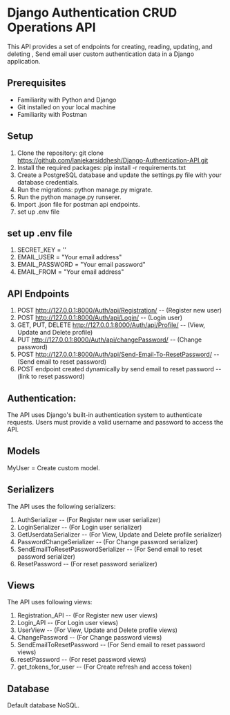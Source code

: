 # Django Authentication CRUD Operations API

This API provides a set of endpoints for creating, reading, updating, and deleting , Send email user custom authentication data in a Django application.

## Prerequisites

- Familiarity with Python and Django
- Git installed on your local machine
- Familiarity with Postman
## Setup

1. Clone the repository: git clone https://github.com/lanjekarsiddhesh/Django-Authentication-API.git
2. Install the required packages: pip install -r requirements.txt
3. Create a PostgreSQL database and update the settings.py file with your database credentials.
4. Run the migrations: python manage.py migrate.
5. Run the python manage.py runserer.
6. Import .json file for postman api endpoints.
7. set up .env file

## set up .env file

1. SECRET_KEY = ''
2. EMAIL_USER = "Your email address"
3. EMAIL_PASSWORD = "Your email password"
4. EMAIL_FROM = "Your email address"

## API Endpoints

1. POST http://127.0.0.1:8000/Auth/api/Registration/ -- (Register new user)
2. POST http://127.0.0.1:8000/Auth/api/Login/ -- (Login user)
3. GET, PUT, DELETE http://127.0.0.1:8000/Auth/api/Profile/ -- (View, Update and Delete profile)
4. PUT http://127.0.0.1:8000/Auth/api/changePassword/ -- (Change password)
5. POST http://127.0.0.1:8000/Auth/api/Send-Email-To-ResetPassword/ -- (Send email to reset password)
6. POST endpoint created dynamically by send email to reset password -- (link to reset password)

## Authentication:

The API uses Django's built-in authentication system to authenticate requests. Users must provide a valid username and password to access the API.

## Models
MyUser = Create custom model.

## Serializers

The API uses the following serializers:
1. AuthSerializer -- (For Register new user serializer)
2. LoginSerializer -- (For Login user serializer)
3. GetUserdataSerializer -- (For View, Update and Delete profile serializer)
4. PasswordChangeSerializer -- (For Change password serializer)
5. SendEmailToResetPasswordSerializer -- (For Send email to reset password serializer)
6. ResetPassword -- (For reset password serializer)

## Views

The API uses following views:
1. Registration_API -- (For Register new user views)
2. Login_API -- (For Login user views)
3. UserView -- (For View, Update and Delete profile views)
4. ChangePassword  -- (For Change password views)
5. SendEmailToResetPassword  -- (For Send email to reset password views)
6. resetPassword -- (For reset password views)
7. get_tokens_for_user -- (For Create refresh and access token)

## Database

Default database NoSQL.
